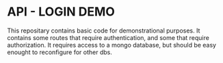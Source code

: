 # API - LOGIN DEMO
This repositary contains basic code for demonstrational purposes. It contains some routes that require authentication, and some that require authorization. 
It requires access to a mongo database, but should be easy enought to reconfigure for other dbs.

